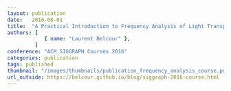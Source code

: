 ```yaml
---
layout: publication
date:   2016-08-01
title:  "A Practical Introduction to Frequency Analysis of Light Transport"
authors: [
            { name: "Laurent Belcour" },
         ]
conference: "ACM SIGGRAPH Courses 2016"
categories: publication
tags: published
thumbnail: "/images/thumbnails/publication_frequency_analysis_course.png"
url_outside: https://belcour.github.io/blog/siggraph-2016-course.html
---
```

